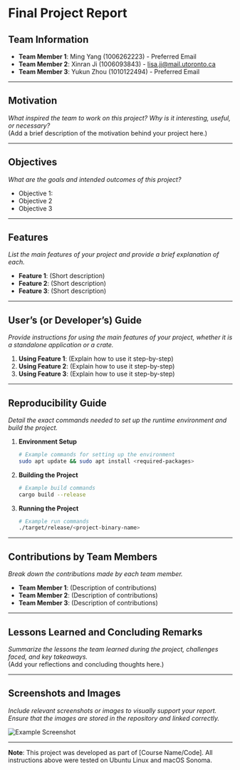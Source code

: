 # Final Project Report

## Team Information
- **Team Member 1**: Ming Yang (1006262223) - Preferred Email
- **Team Member 2**: Xinran Ji (1006093843) - lisa.ji@mail.utoronto.ca
- **Team Member 3**: Yukun Zhou (1010122494) - Preferred Email

---

## Motivation
*What inspired the team to work on this project? Why is it interesting, useful, or necessary?*  
(Add a brief description of the motivation behind your project here.)



---

## Objectives
*What are the goals and intended outcomes of this project?*  
- Objective 1:   
- Objective 2  
- Objective 3  

---

## Features
*List the main features of your project and provide a brief explanation of each.*  
- **Feature 1**: (Short description)  
- **Feature 2**: (Short description)  
- **Feature 3**: (Short description)  

---

## User’s (or Developer’s) Guide
*Provide instructions for using the main features of your project, whether it is a standalone application or a crate.*  
1. **Using Feature 1**: (Explain how to use it step-by-step)  
2. **Using Feature 2**: (Explain how to use it step-by-step)  
3. **Using Feature 3**: (Explain how to use it step-by-step)  

---

## Reproducibility Guide
*Detail the exact commands needed to set up the runtime environment and build the project.*  

1. **Environment Setup**  
    ```bash
    # Example commands for setting up the environment
    sudo apt update && sudo apt install <required-packages>
    ```

2. **Building the Project**  
    ```bash
    # Example build commands
    cargo build --release
    ```

3. **Running the Project**  
    ```bash
    # Example run commands
    ./target/release/<project-binary-name>
    ```

---

## Contributions by Team Members
*Break down the contributions made by each team member.*  
- **Team Member 1**: (Description of contributions)  
- **Team Member 2**: (Description of contributions)  
- **Team Member 3**: (Description of contributions)  

---

## Lessons Learned and Concluding Remarks
*Summarize the lessons the team learned during the project, challenges faced, and key takeaways.*  
(Add your reflections and concluding thoughts here.)

---

## Screenshots and Images
*Include relevant screenshots or images to visually support your report. Ensure that the images are stored in the repository and linked correctly.*

![Example Screenshot](images/example-screenshot.png)

---

**Note**: This project was developed as part of [Course Name/Code]. All instructions above were tested on Ubuntu Linux and macOS Sonoma.
